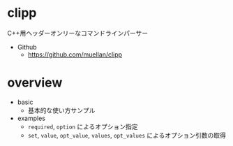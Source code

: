 # clipp

C++用ヘッダーオンリーなコマンドラインパーサー

- Github
    - https://github.com/muellan/clipp

# overview

- basic
    - 基本的な使い方サンプル
- examples
    - `required`, `option` によるオプション指定
    - `set`, `value`, `opt_value`, `values`, `opt_values` によるオプション引数の取得

